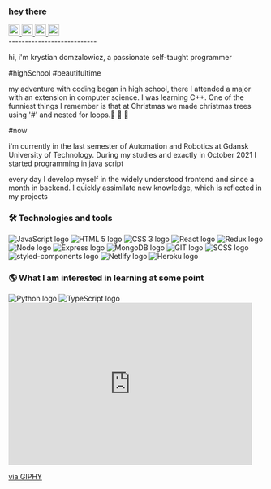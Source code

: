 ### hey there

<div>
    <a href='https://www.facebook.com/krystian.domzalowicz/'>
        <img  width='22px' src='https://cdn-icons-png.flaticon.com/512/733/733547.png'/>
    </a>
     <a  href='https://www.instagram.com/krystiandomzalowicz/'>
        <img  width='22px'src='https://cdn-icons-png.flaticon.com/512/2111/2111463.png'/>
    </a>
     <a  href='https://www.twitch.tv/krystian0_'>
        <img  width='22px' src='https://cdn-icons-png.flaticon.com/512/2111/2111668.png'/>
    </a>
     <a  href='https://twitter.com/'>
        <img  width='22px' src='https://cdn-icons-png.flaticon.com/512/733/733579.png'/>
    </a>
</div>
---------------------------



hi, i'm krystian domzalowicz, a passionate self-taught programmer

#highSchool #beautifultime

my adventure with coding began in high school, there I attended a major with an extension in computer science. I was learning C++. One of the funniest things I remember is that at Christmas we made christmas trees using '#' and nested for loops.:christmas_tree: :christmas_tree: :christmas_tree:

#now

i'm currently in the last semester of Automation and Robotics at Gdansk University of Technology. During my studies and exactly in October 2021 I started programming in java script

every day I develop myself in the widely understood frontend and since a month in backend. I quickly assimilate new knowledge, which is reflected in my projects

### 🛠  Technologies and tools

<div>
    <img src="https://img.shields.io/badge/JavaScript-323330?style=for-the-badge&logo=javascript&logoColor=F7DF1E" alt="JavaScript logo" title="JavaScript" />
    <img src="https://img.shields.io/badge/HTML5-E34F26?style=for-the-badge&logo=html5&logoColor=white" alt="HTML 5 logo" title="HTML 5" />
    <img src="https://img.shields.io/badge/CSS3-1572B6?style=for-the-badge&logo=css3&logoColor=white" alt="CSS 3 logo" title="CSS 3" />
    <img src="https://img.shields.io/badge/React-20232A?style=for-the-badge&logo=react&logoColor=61DAFB" alt="React logo" title="React" />
    <img src="https://img.shields.io/badge/Redux-593D88?style=for-the-badge&logo=redux&logoColor=white" alt="Redux logo" title="Redux" />
    <img src="https://img.shields.io/badge/Node.js-43853D?style=for-the-badge&logo=node.js&logoColor=white" alt="Node logo" title="Node" />
    <img src="https://img.shields.io/badge/Express.js-404D59?style=for-the-badge" alt="Express logo" title="Express" />
    <img src="https://img.shields.io/badge/MongoDB-4EA94B?style=for-the-badge&logo=mongodb&logoColor=white" alt="MongoDB logo" title="MongoDB" />
       <img src="https://img.shields.io/badge/GIT-E44C30?style=for-the-badge&logo=git&logoColor=white" alt="GIT logo" title="GIT" />
     <img src="https://img.shields.io/badge/Sass-CC6699?style=for-the-badge&logo=sass&logoColor=white" alt="SCSS logo" title="SCSS" />
     <img src="https://img.shields.io/badge/styled--components-DB7093?style=for-the-badge&logo=styled-components&logoColor=white" alt="styled-components logo" title="Styled Components" />
     <img src="https://img.shields.io/badge/Netlify-00C7B7?style=for-the-badge&logo=netlify&logoColor=white" alt="Netlify logo" title="Netlify" />
     <img src="	https://img.shields.io/badge/Heroku-430098?style=for-the-badge&logo=heroku&logoColor=white" alt="Heroku logo" title="Heroku" />
</div>



### :earth_americas: What I am interested in learning at some point

<div>
    <img src="https://img.shields.io/badge/Python-14354C?style=for-the-badge&logo=python&logoColor=white" alt="Python logo" title="Python" />
    <img src="https://img.shields.io/badge/TypeScript-007ACC?style=for-the-badge&logo=typescript&logoColor=white" alt="TypeScript logo" title="TypeScript" />
    <div/>

<iframe src="https://giphy.com/embed/QHE5gWI0QjqF2" width="480" height="320" frameBorder="0" class="giphy-embed" allowFullScreen></iframe><p><a href="https://giphy.com/gifs/batman-arkham-footage-QHE5gWI0QjqF2">via GIPHY</a></p>
